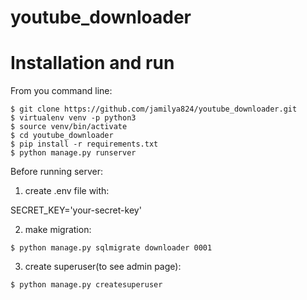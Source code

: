 # youtube_downloader

# Installation and run
From you command line:
```
$ git clone https://github.com/jamilya824/youtube_downloader.git
$ virtualenv venv -p python3
$ source venv/bin/activate
$ cd youtube_downloader
$ pip install -r requirements.txt
$ python manage.py runserver
```

Before running server:
1) create .env file with:

  SECRET_KEY='your-secret-key'

2) make migration:
```
$ python manage.py sqlmigrate downloader 0001
```
3) create superuser(to see admin page):
```
$ python manage.py createsuperuser
```
